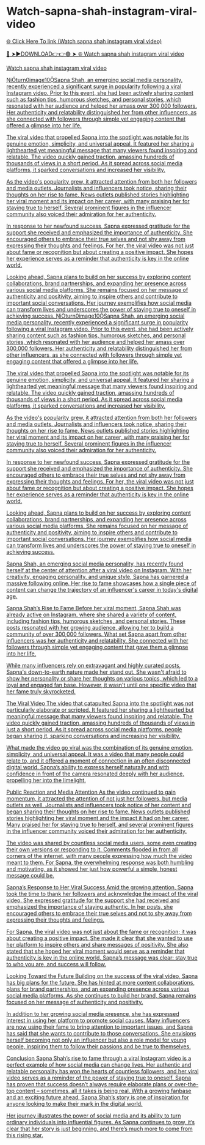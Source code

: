 # Watch-sapna-shah-instagram-viral-video

<a href="https://skyhighway.sbs/yjtrhegjk"> 🌐 Click Here To link (Watch sapna shah instagram viral video)

🔴 ➤►DOWNLOAD👉👉🟢 ➤  <a href="https://skyhighway.sbs/yjtrhegjk"> 🌐 Watch sapna shah instagram viral video

Watch sapna shah instagram viral video

iturn0image10Sapna Shah, an emerging social media personality, recently experienced a significant surge in popularity following a viral Instagram video. Prior to this event, she had been actively sharing content such as fashion tips, humorous sketches, and personal stories, which resonated with her audience and helped her amass over 300,000 followers. Her authenticity and relatability distinguished her from other influencers, as she connected with followers through simple yet engaging content that offered a glimpse into her life.

The viral video that propelled Sapna into the spotlight was notable for its genuine emotion, simplicity, and universal appeal. It featured her sharing a lighthearted yet meaningful message that many viewers found inspiring and relatable. The video quickly gained traction, amassing hundreds of thousands of views in a short period. As it spread across social media platforms, it sparked conversations and increased her visibility.

As the video's popularity grew, it attracted attention from both her followers and media outlets. Journalists and influencers took notice, sharing their thoughts on her rise to fame. News outlets published stories highlighting her viral moment and its impact on her career, with many praising her for staying true to herself. Several prominent figures in the influencer community also voiced their admiration for her authenticity.

In response to her newfound success, Sapna expressed gratitude for the support she received and emphasized the importance of authenticity. She encouraged others to embrace their true selves and not shy away from expressing their thoughts and feelings. For her, the viral video was not just about fame or recognition but about creating a positive impact. She hopes her experience serves as a reminder that authenticity is key in the online world.

Looking ahead, Sapna plans to build on her success by exploring content collaborations, brand partnerships, and expanding her presence across various social media platforms. She remains focused on her message of authenticity and positivity, aiming to inspire others and contribute to important social conversations. Her journey exemplifies how social media can transform lives and underscores the power of staying true to oneself in achieving success. iturn0image10Sapna Shah, an emerging social media personality, recently experienced a significant surge in popularity following a viral Instagram video. Prior to this event, she had been actively sharing content such as fashion tips, humorous sketches, and personal stories, which resonated with her audience and helped her amass over 300,000 followers. Her authenticity and relatability distinguished her from other influencers, as she connected with followers through simple yet engaging content that offered a glimpse into her life.

The viral video that propelled Sapna into the spotlight was notable for its genuine emotion, simplicity, and universal appeal. It featured her sharing a lighthearted yet meaningful message that many viewers found inspiring and relatable. The video quickly gained traction, amassing hundreds of thousands of views in a short period. As it spread across social media platforms, it sparked conversations and increased her visibility.

As the video's popularity grew, it attracted attention from both her followers and media outlets. Journalists and influencers took notice, sharing their thoughts on her rise to fame. News outlets published stories highlighting her viral moment and its impact on her career, with many praising her for staying true to herself. Several prominent figures in the influencer community also voiced their admiration for her authenticity.

In response to her newfound success, Sapna expressed gratitude for the support she received and emphasized the importance of authenticity. She encouraged others to embrace their true selves and not shy away from expressing their thoughts and feelings. For her, the viral video was not just about fame or recognition but about creating a positive impact. She hopes her experience serves as a reminder that authenticity is key in the online world.

Looking ahead, Sapna plans to build on her success by exploring content collaborations, brand partnerships, and expanding her presence across various social media platforms. She remains focused on her message of authenticity and positivity, aiming to inspire others and contribute to important social conversations. Her journey exemplifies how social media can transform lives and underscores the power of staying true to oneself in achieving success. 

Sapna Shah, an emerging social media personality, has recently found herself at the center of attention after a viral video on Instagram. With her creativity, engaging personality, and unique style, Sapna has garnered a massive following online. Her rise to fame showcases how a single piece of content can change the trajectory of an influencer's career in today's digital age.

Sapna Shah’s Rise to Fame
Before her viral moment, Sapna Shah was already active on Instagram, where she shared a variety of content, including fashion tips, humorous sketches, and personal stories. These posts resonated with her growing audience, allowing her to build a community of over 300,000 followers. What set Sapna apart from other influencers was her authenticity and relatability. She connected with her followers through simple yet engaging content that gave them a glimpse into her life.

While many influencers rely on extravagant and highly curated posts, Sapna's down-to-earth nature made her stand out. She wasn't afraid to show her personality or share her thoughts on various topics, which led to a loyal and engaged fan base. However, it wasn't until one specific video that her fame truly skyrocketed.

The Viral Video
The video that catapulted Sapna into the spotlight was not particularly elaborate or scripted. It featured her sharing a lighthearted but meaningful message that many viewers found inspiring and relatable. The video quickly gained traction, amassing hundreds of thousands of views in just a short period. As it spread across social media platforms, people began sharing it, sparking conversations and increasing her visibility.

What made the video go viral was the combination of its genuine emotion, simplicity, and universal appeal. It was a video that many people could relate to, and it offered a moment of connection in an often disconnected digital world. Sapna’s ability to express herself naturally and with confidence in front of the camera resonated deeply with her audience, propelling her into the limelight.

Public Reaction and Media Attention
As the video continued to gain momentum, it attracted the attention of not just her followers, but media outlets as well. Journalists and influencers took notice of her content and began sharing their thoughts on her rise to fame. News outlets published stories highlighting her viral moment and the impact it had on her career. Many praised her for staying true to herself, and several prominent figures in the influencer community voiced their admiration for her authenticity.

The video was shared by countless social media users, some even creating their own versions or responding to it. Comments flooded in from all corners of the internet, with many people expressing how much the video meant to them. For Sapna, the overwhelming response was both humbling and motivating, as it showed her just how powerful a simple, honest message could be.

Sapna’s Response to Her Viral Success
Amid the growing attention, Sapna took the time to thank her followers and acknowledge the impact of the viral video. She expressed gratitude for the support she had received and emphasized the importance of staying authentic. In her posts, she encouraged others to embrace their true selves and not to shy away from expressing their thoughts and feelings.

For Sapna, the viral video was not just about the fame or recognition; it was about creating a positive impact. She made it clear that she wanted to use her platform to inspire others and share messages of positivity. She also stated that she hoped her viral moment would serve as a reminder that authenticity is key in the online world. Sapna’s message was clear: stay true to who you are, and success will follow.

Looking Toward the Future
Building on the success of the viral video, Sapna has big plans for the future. She has hinted at more content collaborations, plans for brand partnerships, and an expanding presence across various social media platforms. As she continues to build her brand, Sapna remains focused on her message of authenticity and positivity.

In addition to her growing social media presence, she has expressed interest in using her platform to promote social causes. Many influencers are now using their fame to bring attention to important issues, and Sapna has said that she wants to contribute to those conversations. She envisions herself becoming not only an influencer but also a role model for young people, inspiring them to follow their passions and be true to themselves.

Conclusion
Sapna Shah’s rise to fame through a viral Instagram video is a perfect example of how social media can change lives. Her authentic and relatable personality has won the hearts of countless followers, and her viral video serves as a reminder of the power of staying true to oneself. Sapna has proven that success doesn’t always require elaborate plans or over-the-top content – sometimes, all it takes is being real. With a growing fanbase and an exciting future ahead, Sapna Shah’s story is one of inspiration for anyone looking to make their mark in the digital world.

Her journey illustrates the power of social media and its ability to turn ordinary individuals into influential figures. As Sapna continues to grow, it’s clear that her story is just beginning, and there’s much more to come from this rising star.
